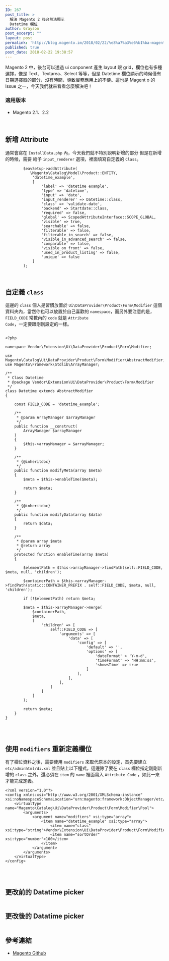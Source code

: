 ```yaml
---
ID: 267
post_title: >
  解決 Magento 2 後台無法顯示
  Datetime 欄位
author: Grayson
post_excerpt: ""
layout: post
permalink: 'http://blog.magento.im/2018/02/22/%e8%a7%a3%e6%b1%ba-magento-2-%e5%be%8c%e5%8f%b0%e7%84%a1%e6%b3%95%e9%a1%af%e7%a4%ba-datetime-%e6%ac%84%e4%bd%8d/'
published: true
post_date: 2018-02-22 19:38:57
---
```

Magento 2 中，後台可以透過 ui conponent 產生 layout 跟 grid，欄位也有多種選擇，像是 Text、Textarea、Select 等等，但是 Datetime 欄位顯示的時候僅有日期選擇器的部分，沒有時間，導致實務應用上的不便。這也是 Magent o 的 Issue 之一，今天我們就來看看怎麼解決吧！

<h3>適用版本</h3>

<ul>
<li>Magento 2.1、2.2</li>
</ul>

<br>

<h2>新增 Attribute</h2>

通常會寫在 <code>InstallData.php</code> 內，今天我們就不特別說明新增的部分 但是在新增的時候，需要 給予 <code>input_renderer</code> 選項，裡面填寫自定義的 <code>Class</code>。

<pre class="line-numbers prism-highlight" data-start="1"><code class="language-php">        $eavSetup-&gt;addAttribute(
           \Magento\Catalog\Model\Product::ENTITY,
            'datetime_example',
            [
                'label' =&gt; 'datetime example',
                'type' =&gt; 'datetime',
                'input' =&gt; 'date',
                'input_renderer' =&gt; Datetime::class,
                'class' =&gt; 'validate-date',
                'backend' =&gt; Startdate::class,
                'required' =&gt; false,
                'global' =&gt; ScopedAttributeInterface::SCOPE_GLOBAL,
                'visible' =&gt; true,
                'searchable' =&gt; false,
                'filterable' =&gt; false,
                'filterable_in_search' =&gt; false,
                'visible_in_advanced_search' =&gt; false,
                'comparable' =&gt; false,
                'visible_on_front' =&gt; false,
                'used_in_product_listing' =&gt; false,
                'unique' =&gt; false
            ]
        );
</code></pre>

<br>

<h2>自定義 <code>class</code></h2>

這邊的 <code>class</code> 個人是習慣放置於 <code>Ui\DataProvider\Product\Form\Modifier</code> 這個資料夾內，當然你也可以放置於自己喜歡的 <code>namespace</code>，而另外要注意的是，<code>FIELD_CODE</code> 常數內的 <code>code</code> 就是 <code>Attribute Code</code>，一定要跟剛剛設定的一樣。

<pre class="line-numbers prism-highlight" data-start="1"><code class="language-php"><br />&lt;?php

namespace Vendor\Extension\Ui\DataProvider\Product\Form\Modifier;

use Magento\Catalog\Ui\DataProvider\Product\Form\Modifier\AbstractModifier;
use Magento\Framework\Stdlib\ArrayManager;

/**
 * Class Datetime
 * @package Vendor\Extension\Ui\DataProvider\Product\Form\Modifier
 */
class Datetime extends AbstractModifier
{

    const FIELD_CODE = 'datetime_example';

    /**
     * @param ArrayManager $arrayManager
     */
    public function __construct(
        ArrayManager $arrayManager
    )
    {
        $this-&gt;arrayManager = $arrayManager;
    }

    /**
     * {@inheritdoc}
     */
    public function modifyMeta(array $meta)
    {
        $meta = $this-&gt;enableTime($meta);

        return $meta;
    }

    /**
     * {@inheritdoc}
     */
    public function modifyData(array $data)
    {
        return $data;
    }

    /**
     * @param array $meta
     * @return array
     */
    protected function enableTime(array $meta)
    {

        $elementPath = $this-&gt;arrayManager-&gt;findPath(self::FIELD_CODE, $meta, null, 'children');

        $containerPath = $this-&gt;arrayManager-&gt;findPath(static::CONTAINER_PREFIX . self::FIELD_CODE, $meta, null, 'children');

        if (!$elementPath) return $meta;

        $meta = $this-&gt;arrayManager-&gt;merge(
            $containerPath,
            $meta,
            [
                'children' =&gt; [
                    self::FIELD_CODE =&gt; [
                        'arguments' =&gt; [
                            'data' =&gt; [
                                'config' =&gt; [
                                    'default' =&gt; '',
                                    'options' =&gt; [
                                        'dateFormat' &gt; 'Y-m-d',
                                        'timeFormat' =&gt; 'HH:mm:ss',
                                        'showsTime' =&gt; true
                                    ]
                                ],
                            ],
                        ],
                    ]
                ]
            ]
        );

        return $meta;
    }
}

</code></pre>

<br>

<h2>使用 <code>modifiers</code> 重新定義欄位</h2>

有了欄位資料之後，需要使用 <code>modifiers</code> 來取代原本的設定，首先要建立 <code>etc/adminhtml/di.xml</code> 並且貼上以下程式，這邊除了要在 <code>class</code> 欄位指定剛剛新增的 <code>class</code> 之外，還必須在 <code>item</code> 的 <code>name</code> 裡面寫入 <code>Attribute Code</code> ，如此一來才能完成定義。

<pre class="line-numbers prism-highlight" data-start="1"><code class="language-xml">&lt;?xml version="1.0"?&gt;
&lt;config xmlns:xsi="http://www.w3.org/2001/XMLSchema-instance" xsi:noNamespaceSchemaLocation="urn:magento:framework:ObjectManager/etc/config.xsd"&gt;
    &lt;virtualType name="Magento\Catalog\Ui\DataProvider\Product\Form\Modifier\Pool"&gt;
        &lt;arguments&gt;
            &lt;argument name="modifiers" xsi:type="array"&gt;
                &lt;item name="datetime_example" xsi:type="array"&gt;
                    &lt;item name="class" xsi:type="string"&gt;Vendor\Extension\Ui\DataProvider\Product\Form\Modifier\Datetime&lt;/item&gt;
                    &lt;item name="sortOrder" xsi:type="number"&gt;100&lt;/item&gt;
                &lt;/item&gt;
            &lt;/argument&gt;
        &lt;/arguments&gt;
    &lt;/virtualType&gt;
&lt;/config&gt;

</code></pre>

<br>

<h2>更改前的 Datatime picker</h2>

<img src="http://blog.magento.im/wp-content/uploads/2018/02/%E8%9E%A2%E5%B9%95%E5%BF%AB%E7%85%A7-2018-02-22-19.33.56.png" alt="" />

<br>

<h2>更改後的 Datatime picker</h2>

<img src="http://blog.magento.im/wp-content/uploads/2018/02/%E8%9E%A2%E5%B9%95%E5%BF%AB%E7%85%A7-2018-02-22-19.34.09.png" alt="" />

<br>

<h2>參考連結</h2>

<ul>
<li><a href="https://github.com/magento/magento2/issues/4053">Magento Github</a></li>
</ul>